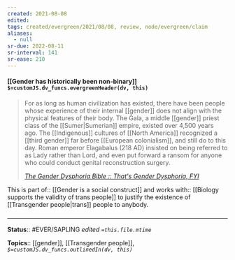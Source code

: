 ```yaml
---
created: 2021-08-08
edited: 
tags: created/evergreen/2021/08/08, review, node/evergreen/claim
aliases:
  - null
sr-due: 2022-08-11
sr-interval: 141
sr-ease: 210
---
```


#### [[Gender has historically been non-binary]] `$=customJS.dv_funcs.evergreenHeader(dv, this)`

> For as long as human civilization has existed, there have been people whose experience of their internal [[gender]] does not align with the physical features of their body. The Gala, a middle [[gender]] priest class of the [[Sumer|Sumerian]] empire, existed over 4,500 years ago. The [[Indigenous]] cultures of [[North America]] recognized a [[third gender]] far before [[European colonialism]], and still do to this day. Roman emperor Elagabalus (218 AD) insisted on being referred to as Lady rather than Lord, and even put forward a ransom for anyone who could conduct genital reconstruction surgery.
>
> <cite>[The Gender Dysphoria Bible :: That's Gender Dysphoria, FYI](https://genderdysphoria.fyi/en)</cite>

This is 
part of:: [[Gender is a social construct]] 
and
works with:: [[Biology supports the validity of trans people]]
to justify the existence of [[Transgender people|trans]] people to anybody.

### <hr class="footnote"/>

**Status**:: #EVER/SAPLING
*edited `=this.file.mtime`*

**Topics**:: [[gender]], [[Transgender people]],
*`$=customJS.dv_funcs.outlinedIn(dv, this)`*
